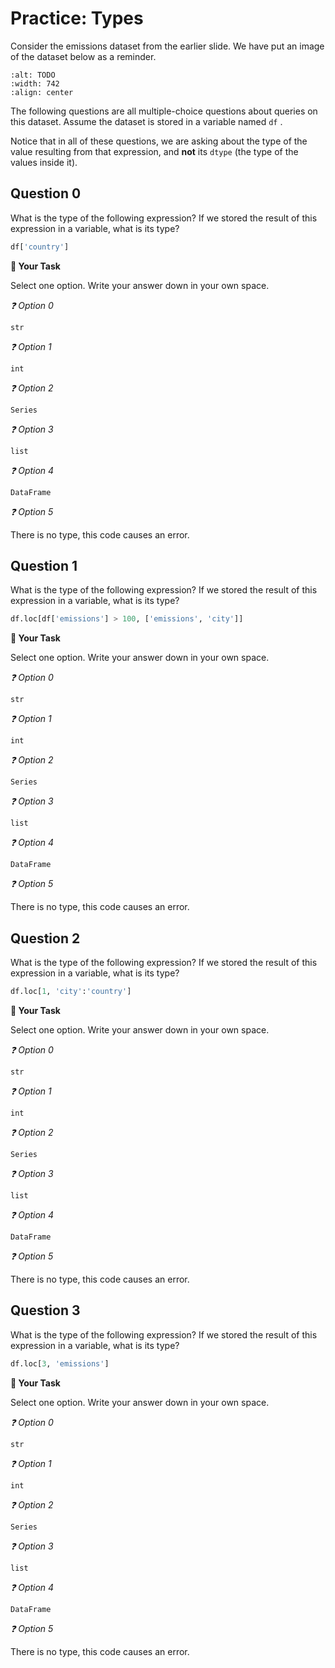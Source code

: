 # <i class="far fa-edit fa-fw"></i> Practice: Types

Consider the emissions dataset from the earlier slide. We have put an image of the dataset below as a reminder.

```{image} https://static.us.edusercontent.com/files/rJ5l2H3MwTkBcJxIDhaYtapL
:alt: TODO
:width: 742
:align: center
```

The following questions are all multiple-choice questions about queries on this dataset. Assume the dataset is stored in a variable named `df` .

Notice that in all of these questions, we are asking about the type of the value resulting from that expression, and **not** its `dtype` (the type of the values inside it).

## Question 0

What is the type of the following expression? If we stored the result of this expression in a variable, what is its type?

```python
df['country']
```



**📝 Your Task**

Select one option. Write your answer down in your own space.

*❓ Option 0*

`str`



*❓ Option 1*

`int`



*❓ Option 2*

`Series`



*❓ Option 3*

`list`



*❓ Option 4*

`DataFrame`



*❓ Option 5*

There is no type, this code causes an error.



## Question 1

What is the type of the following expression? If we stored the result of this expression in a variable, what is its type?

```python
df.loc[df['emissions'] > 100, ['emissions', 'city']]
```



**📝 Your Task**

Select one option. Write your answer down in your own space.

*❓ Option 0*

`str`



*❓ Option 1*

`int`



*❓ Option 2*

`Series`



*❓ Option 3*

`list`



*❓ Option 4*

`DataFrame`



*❓ Option 5*

There is no type, this code causes an error.



## Question 2

What is the type of the following expression? If we stored the result of this expression in a variable, what is its type?

```python
df.loc[1, 'city':'country']
```



**📝 Your Task**

Select one option. Write your answer down in your own space.

*❓ Option 0*

`str`



*❓ Option 1*

`int`



*❓ Option 2*

`Series`



*❓ Option 3*

`list`



*❓ Option 4*

`DataFrame`



*❓ Option 5*

There is no type, this code causes an error.



## Question 3

What is the type of the following expression? If we stored the result of this expression in a variable, what is its type?

```python
df.loc[3, 'emissions']
```



**📝 Your Task**

Select one option. Write your answer down in your own space.

*❓ Option 0*

`str`



*❓ Option 1*

`int`



*❓ Option 2*

`Series`



*❓ Option 3*

`list`



*❓ Option 4*

`DataFrame`



*❓ Option 5*

There is no type, this code causes an error.



